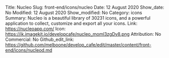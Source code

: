 Title: Nucleo
Slug: front-end/icons/nucleo
Date: 12 August 2020
Show_date: No
Modified: 12 August 2020
Show_modified: No
Category: icons
Summary: Nucleo is a beautiful library of 30231 icons, and a powerful application to collect, customize and export all your icons.
Link: https://nucleoapp.com/
Icon: https://ik.imagekit.io/developcafe/nucleo_moml3zgDv8.png
Attribution: No
Commercial: No
Github_edit_link: https://github.com/melboone/develop_cafe/edit/master/content/front-end/icons/nucleod.md